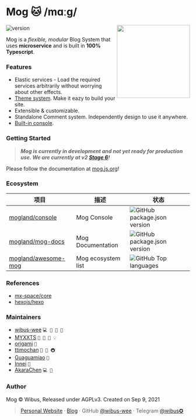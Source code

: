 # Mog 🐱 /mɑːɡ/

<img align="right" src="https://github.com/mogland/core/assets/62133302/ccb6235a-66c8-4f0a-8e86-46435dc3cb3c" height="200">

<img src="https://img.shields.io/github/package-json/v/mogland/core\" referrerpolicy="no-referrer" alt="version">

Mog is a _flexible, modular_ Blog System that uses **microservice** and is built in **100% Typescript**.

### Features

- Elastic services - Load the required services arbitrarily without worrying about other effects.
- [Theme system](https://github.com/mogland/awesome-mog#%E5%89%8D%E7%AB%AF%E4%B8%BB%E9%A2%98). Make it eazy to build your site.
- Extensible & customizable.
- Standalone Comment system. Independently design to use it anywhere.
- [Built-in console](https://mog.js.org/docs/usages/console).

### Getting Started

> _**Mog is currently in development and not yet ready for production use. We are currently at v2 [Stage 6](https://github.com/mogland/core/issues/747)!**_

Please follow the documentation at [mog.js.org](https://mog.js.org/)!

### Ecosystem

| 项目                                                          | 描述               | 状态                                                                                                            |
| ------------------------------------------------------------- | ------------------ | --------------------------------------------------------------------------------------------------------------- |
| [mogland/console](https://github.com/mogland/console)         | Mog Console        | ![GitHub package.json version](https://img.shields.io/github/package-json/v/mogland/console?style=flat-square)  |
| [mogland/mog-docs](https://github.com/mogland/mog-docs)       | Mog Documentation  | ![GitHub package.json version](https://img.shields.io/github/package-json/v/mogland/mog-docs?style=flat-square) |
| [mogland/awesome-mog](https://github.com/mogland/awesome-mog) | Mog ecosystem list | ![GitHub Top languages](https://img.shields.io/github/languages/top/mogland/awesome-mog?style=flat-square)      |

### References

- [mx-space/core](https://github.com/mx-space/core)
- [hexojs/hexo](https://github.com/hexojs/hexo)

### Maintainers

- [wibus-wee](https://github.com/wibus-wee) `💻 📖 🚧 👀`
- [MYXXTS](https://github.com/MYXXTS) `🤔 👀 📖 💡`
- [origami](https://github.com/origami) `👀`
- [ttimochan](https://github.com/ttimochan) `👀 🤔 🚇`
- [Guaguamiao](https://github.com/Guaguamiao) `👀`
- [Innei](https://github.com/Innei) `🐛`
- [AkaraChen](https://github.com/AkaraChen) `💻 👀 `

### Author

Mog © Wibus, Released under AGPLv3. Created on Sep 9, 2021

> [Personal Website](http://iucky.cn/) · [Blog](https://blog.iucky.cn/) · GitHub [@wibus-wee](https://github.com/wibus-wee/) · Telegram [@wibus✪](https://t.me/wibus_wee)
